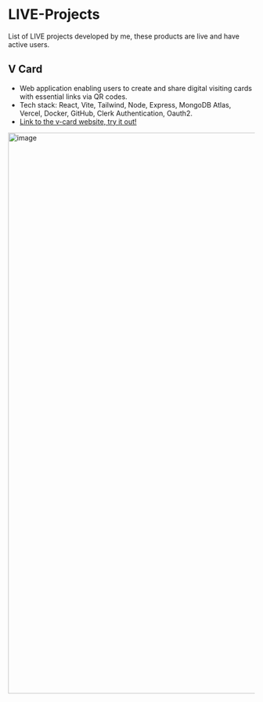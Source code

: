 # LIVE-Projects

List of LIVE projects developed by me, these products are live and have active users.

## V Card
- Web application enabling users to create and share digital visiting cards with essential links via QR codes.
-  Tech stack: React, Vite, Tailwind, Node, Express, MongoDB Atlas, Vercel, Docker, GitHub, Clerk Authentication, Oauth2.
-  [Link to the v-card website, try it out!](https://www.v-card.digital/)
  
  <img width="1143" alt="image" src="https://github.com/user-attachments/assets/9f41167e-7133-4e72-b31a-6e835e376208">

